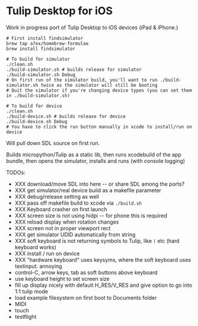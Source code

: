 # Tulip Desktop for iOS

Work in progress port of Tulip Desktop to iOS devices (iPad & iPhone.)

```
# First install findsimulator
brew tap a7ex/homebrew-formulae
brew install findsimulator

# To build for simulator
./clean.sh
./build-simulator.sh # builds release for simulator
./build-simulator.sh Debug
# On first run of the simulator build, you'll want to run ./build-simulator.sh twice as the simulator will still be booting
# Quit the simulator if you're changing device types (you can set them in ./build-simulator.sh)

# To build for device
./clean.sh
./build-device.sh # builds release for device
./build-device.sh Debug
# You have to click the run button manually in xcode to install/run on device
```

Will pull down SDL source on first run. 

Builds micropython/Tulip as a static lib, then runs xcodebuild of the app bundle, then opens the simulator, installs and runs (with console logging)



TODOs:
 - XXX download/move SDL into here -- or share SDL among the ports?
 - XXX get simulator/real device build as a makefile parameter
 - XXX debug/release setting as well
 - XXX pass off makefile build to xcode via `./build.sh`
 - XXX Keyboard crasher on first launch
 - XXX screen size is not using hidpi -- for phone this is required
 - XXX reload display when rotation changes
 - XXX screen not in proper viewport rect
 - XXX get simulator UDID automatically from string
 - XXX soft keyboard is not returning symbols to Tulip, like `(` etc  (hard keyboard works)
 - XXX install / run on device
 - XXX "hardware keyboard" uses keysyms, where the soft keyboard uses textinput. annoying 
 - control-C, arrow keys, tab as soft buttons above keyboard
 - use keyboard height to set screen size
 - fill up display nicely with default H_RES/V_RES and give option to go into 1:1 tulip mode
 - load example filesystem on first boot to Documents folder
 - MIDI
 - touch
 - testflight




